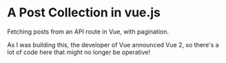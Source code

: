 # A Post Collection in vue.js

Fetching posts from an API route in Vue, with pagination.

As I was building this, the developer of Vue announced Vue 2, so there's a lot of code here that might no longer be operative!
